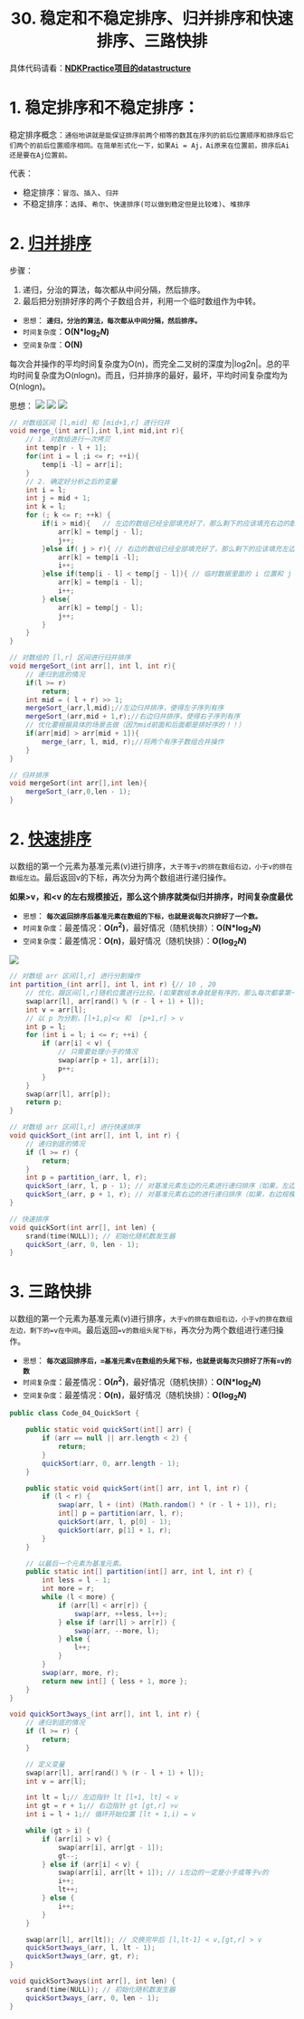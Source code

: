 # <center>30. 稳定和不稳定排序、归并排序和快速排序、三路快排<center>

具体代码请看：**[NDKPractice项目的datastructure](https://github.com/EastUp/NDKPractice/tree/master/datastructure28bubbleselectsort)**


# 1. 稳定排序和不稳定排序：

稳定排序概念：`通俗地讲就是能保证排序前两个相等的数其在序列的前后位置顺序和排序后它们两个的前后位置顺序相同。在简单形式化一下，如果Ai = Aj，Ai原来在位置前，排序后Ai还是要在Aj位置前。`

代表：
- 稳定排序：`冒泡`、`插入`、`归并` 
- 不稳定排序：`选择`、`希尔`、`快速排序(可以做到稳定但是比较难)`、`堆排序`


# 2. [归并排序](https://www.cnblogs.com/chengxiao/p/6194356.html)

步骤：

1. 递归，分治的算法，每次都从中间分隔，然后排序。
2. 最后把分别排好序的两个子数组合并，利用一个临时数组作为中转。

- `思想`： **`递归，分治的算法，每次都从中间分隔，然后排序。`**  
- `时间复杂度`：**O(N&#42;$\log_2 N$)**
- `空间复杂度`：**O(N)**

每次合并操作的平均时间复杂度为O(n)，而完全二叉树的深度为|log2n|。总的平均时间复杂度为O(nlogn)。而且，归并排序的最好，最坏，平均时间复杂度均为O(nlogn)。

思想：
![](../images/归并排序1.png)
![](../images/归并排序2.png)
![](../images/归并排序3.png)

```c++
// 对数组区间 [l,mid] 和 [mid+1,r] 进行归并
void merge_(int arr[],int l,int mid,int r){
    // 1. 对数组进行一次拷贝
    int temp[r - l + 1];
    for(int i = l ;i <= r; ++i){
        temp[i -l] = arr[i];
    }
    // 2. 确定好分析之后的变量
    int i = l;
    int j = mid + 1;
    int k = l;
    for (; k <= r; ++k) {
        if(i > mid){   // 左边的数组已经全部填充好了，那么剩下的应该填充右边的数组了
            arr[k] = temp[j - l];
            j++;
        }else if( j > r){ // 右边的数组已经全部填充好了，那么剩下的应该填充左边的数组了
            arr[k] = temp[i -l];
            i++;
        }else if(temp[i - l] < temp[j - l]){ // 临时数据里面的 i 位置和 j 位置去比较
            arr[k] = temp[i - l];
            i++;
        } else{
            arr[k] = temp[j - l];
            j++;
        }
    }
}

// 对数组的 [l,r] 区间进行归并排序
void mergeSort_(int arr[], int l, int r){
    // 递归到底的情况
    if(l >= r)
        return;
    int mid = ( l + r) >> 1;
    mergeSort_(arr,l,mid);//左边归并排序，使得左子序列有序
    mergeSort_(arr,mid + 1,r);//右边归并排序，使得右子序列有序
    // 优化要根据具体的场景去做（因为mid前面和后面都是排好序的！！）
    if(arr[mid] > arr[mid + 1]){
        merge_(arr, l, mid, r);//将两个有序子数组合并操作
    }
}

// 归并排序
void mergeSort(int arr[],int len){
    mergeSort_(arr,0,len - 1);
}
```

# 2. [快速排序](https://www.cnblogs.com/MOBIN/p/4681369.html)

以数组的第一个元素为基准元素(v)进行排序，`大于等于v的排在数组右边，小于v的排在数组左边`。最后返回v的下标，再次分为两个数组进行递归操作。

**如果>v，和<v 的左右规模接近，那么这个排序就类似归并排序，时间复杂度最优**

- `思想`： **`每次返回排序后基准元素在数组的下标，也就是说每次只排好了一个数。`**  
- `时间复杂度`：最差情况：**O($n^2$)**，最好情况（随机快排）：**O(N&#42;$\log_2 N$)**
- `空间复杂度`：最差情况：**O(n)**，最好情况（随机快排）：**O($\log_2 N$)**

![](../images/快速排序.png)

```c++
// 对数组 arr 区间[l,r] 进行分割操作
int partition_(int arr[], int l, int r) {// 10 , 20
    // 优化，跟区间[l,r]随机位置进行比较。(如果数组本身就是有序的，那么每次都拿第一个数作为基准元素，算出来的p就是在头尾位置，小于区域和等于区域就不是接近等规模的，这样还要递归N次，复杂度就是O(n2))
    swap(arr[l], arr[rand() % (r - l + 1) + l]);
    int v = arr[l];
    // 以 p 为分割，[l+1,p]<v 和  [p+1,r] > v
    int p = l;
    for (int i = l; i <= r; ++i) {
        if (arr[i] < v) {
            // 只需要处理小于的情况
            swap(arr[p + 1], arr[i]);
            p++;
        }
    }
    swap(arr[l], arr[p]);
    return p;
}

// 对数组 arr 区间[l,r] 进行快速排序
void quickSort_(int arr[], int l, int r) {
    // 递归到底的情况
    if (l >= r) {
        return;
    }
    int p = partition_(arr, l, r);
    quickSort_(arr, l, p - 1); // 对基准元素左边的元素进行递归排序（如果，左边规模没有，那么这个递归就无效）
    quickSort_(arr, p + 1, r); // 对基准元素右边的进行递归排序（如果，右边规模没有，那么这个递归就无效）
}

// 快速排序
void quickSort(int arr[], int len) {
    srand(time(NULL)); // 初始化随机数发生器
    quickSort_(arr, 0, len - 1);
}
```


# 3. 三路快排

以数组的第一个元素为基准元素(v)进行排序，`大于v的排在数组右边，小于v的排在数组左边，剩下的=v在中间`。最后返回`=v的数组头尾下标`，再次分为两个数组进行递归操作。

- `思想`： **`每次返回排序后，=基准元素v在数组的头尾下标，也就是说每次只排好了所有=v的数`**  
- `时间复杂度`：最差情况：**O($n^2$)**，最好情况（随机快排）：**O(N&#42;$\log_2 N$)**
- `空间复杂度`：最差情况：**O(n)**，最好情况（随机快排）：**O($\log_2 N$)**

```java
public class Code_04_QuickSort {

	public static void quickSort(int[] arr) {
		if (arr == null || arr.length < 2) {
			return;
		}
		quickSort(arr, 0, arr.length - 1);
	}

	public static void quickSort(int[] arr, int l, int r) {
		if (l < r) {
			swap(arr, l + (int) (Math.random() * (r - l + 1)), r);
			int[] p = partition(arr, l, r);
			quickSort(arr, l, p[0] - 1);
			quickSort(arr, p[1] + 1, r);
		}
	}

	// 以最后一个元素为基准元素。
	public static int[] partition(int[] arr, int l, int r) {
		int less = l - 1; 
		int more = r;
		while (l < more) {
			if (arr[l] < arr[r]) {
				swap(arr, ++less, l++);
			} else if (arr[l] > arr[r]) {
				swap(arr, --more, l);
			} else {
				l++;
			}
		}
		swap(arr, more, r);
		return new int[] { less + 1, more };
	}
}
```


```c++
void quickSort3ways_(int arr[], int l, int r) {
    // 递归到底的情况
    if (l >= r) {
        return;
    }

    // 定义变量
    swap(arr[l], arr[rand() % (r - l + 1) + l]);
    int v = arr[l];

    int lt = l;// 左边指针 lt [l+1, lt] < v  
    int gt = r + 1;// 右边指针 gt [gt,r] >v
    int i = l + 1;// 循环开始位置 [lt + 1,i) = v

    while (gt > i) {
        if (arr[i] > v) {
            swap(arr[i], arr[gt - 1]);
            gt--;
        } else if (arr[i] < v) {
            swap(arr[i], arr[lt + 1]); // i左边的一定是小于或等于v的  
            i++;
            lt++;
        } else {
            i++;
        }
    }

    swap(arr[l], arr[lt]); // 交换完毕后 [l,lt-1] < v,[gt,r] > v
    quickSort3ways_(arr, l, lt - 1);
    quickSort3ways_(arr, gt, r);
}

void quickSort3ways(int arr[], int len) {
    srand(time(NULL)); // 初始化随机数发生器
    quickSort3ways_(arr, 0, len - 1);
}

```

















